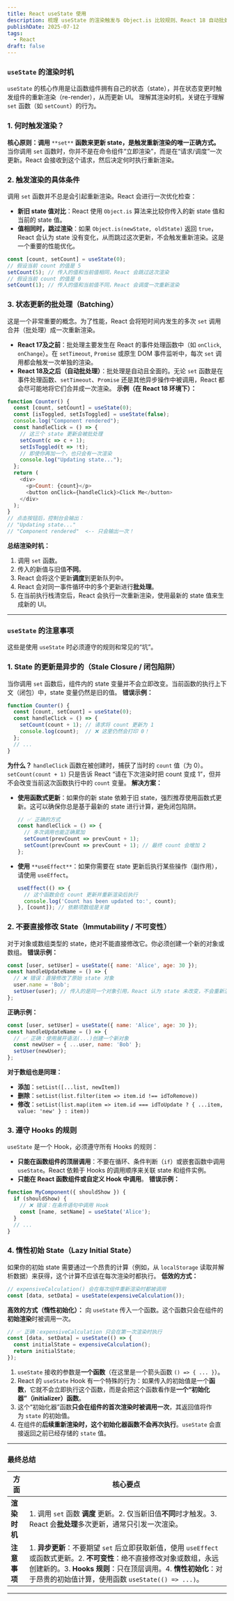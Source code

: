 ```yaml
---
title: React useState 使用
description: 梳理 useState 的渲染触发与 Object.is 比较规则、React 18 自动批处理、闭包陷阱与函数式更新、不可变性、Hooks 规则及惰性初始化。
publishDate: 2025-07-12
tags:
  - React
draft: false
---
```

### `useState` 的渲染时机
`useState` 的核心作用是让函数组件拥有自己的状态（state），并在状态变更时触发组件的重新渲染（re-render），从而更新 UI。
理解其渲染时机，关键在于理解 `set` 函数（如 `setCount`）的行为。
### 1. 何时触发渲染？
**核心原则：调用** `**set**` **函数来更新 state，是触发重新渲染的唯一正确方式。**
当你调用 `set` 函数时，你并不是在命令组件“立即渲染”，而是在“请求/调度”一次更新。React 会接收到这个请求，然后决定何时执行重新渲染。
### 2. 触发渲染的具体条件
调用 `set` 函数并不总是会引起重新渲染。React 会进行一次优化检查：
- **新旧 state 值对比**：React 使用 `Object.is` 算法来比较你传入的新 state 值和当前的 state 值。
- **值相同时，跳过渲染**：如果 `Object.is(newState, oldState)` 返回 `true`，React 会认为 state 没有变化，从而跳过这次更新，不会触发重新渲染。这是一个重要的性能优化。
```JavaScript
const [count, setCount] = useState(0);
// 假设当前 count 的值是 5
setCount(5); // 传入的值和当前值相同，React 会跳过这次渲染
// 假设当前 count 的值是 0
setCount(1); // 传入的值和当前值不同，React 会调度一次重新渲染
```
### 3. 状态更新的批处理（Batching）
这是一个非常重要的概念。为了性能，React 会将短时间内发生的多次 `set` 调用合并（批处理）成一次重新渲染。
- **React 17及之前**：批处理主要发生在 React 的事件处理函数中（如 `onClick`, `onChange`）。在 `setTimeout`, `Promise` 或原生 DOM 事件监听中，每次 `set` 调用都会触发一次单独的渲染。
- **React 18及之后（自动批处理）**：批处理是自动且全面的。无论 `set` 函数是在事件处理函数、`setTimeout`、`Promise` 还是其他异步操作中被调用，React 都会尽可能地将它们合并成一次渲染。
**示例（在 React 18 环境下）：**
```JavaScript
function Counter() {
  const [count, setCount] = useState(0);
  const [isToggled, setIsToggled] = useState(false);
  console.log("Component rendered");
  const handleClick = () => {
    // 这三个 state 更新会被批处理
    setCount(c => c + 1);
    setIsToggled(t => !t);
    // 即使你再加一个，也只会有一次渲染
    console.log("Updating state...");
  };
  return (
    <div>
      <p>Count: {count}</p>
      <button onClick={handleClick}>Click Me</button>
    </div>
  );
}
// 点击按钮后，控制台会输出：
// "Updating state..."
// "Component rendered"  <-- 只会输出一次！
```
**总结渲染时机：**
1. 调用 `set` 函数。
2. 传入的新值与旧值**不同**。
3. React 会将这个更新**调度**到更新队列中。
4. React 会对同一事件循环中的多个更新进行**批处理**。
5. 在当前执行栈清空后，React 会执行一次重新渲染，使用最新的 state 值来生成新的 UI。
---
### `useState` 的注意事项
这些是使用 `useState` 时必须遵守的规则和常见的“坑”。
### 1. State 的更新是异步的（Stale Closure / 闭包陷阱）
当你调用 `set` 函数后，组件内的 state 变量并不会立即改变。当前函数的执行上下文（闭包）中，state 变量仍然是旧的值。
**错误示例：**
```JavaScript
function Counter() {
  const [count, setCount] = useState(0);
  const handleClick = () => {
    setCount(count + 1); // 请求将 count 更新为 1
    console.log(count);  // ❌ 这里仍然会打印 0！
  };
  // ...
}
```
**为什么？** `handleClick` 函数在被创建时，捕获了当时的 `count` 值（为 0）。`setCount(count + 1)` 只是告诉 React “请在下次渲染时把 count 变成 1”，但并不会改变当前这次函数执行中的 `count` 变量。
**解决方案：**
- **使用函数式更新**：如果你的新 state 依赖于旧 state，强烈推荐使用函数式更新。这可以确保你总是基于最新的 state 进行计算，避免闭包陷阱。
    
    ```JavaScript
    // ✅ 正确的方式
    const handleClick = () => {
      // 多次调用也能正确累加
      setCount(prevCount => prevCount + 1);
      setCount(prevCount => prevCount + 1); // 最终 count 会增加 2
    };
    ```
    
- **使用** `**useEffect**`：如果你需要在 state 更新后执行某些操作（副作用），请使用 `useEffect`。
    
    ```JavaScript
    useEffect(() => {
      // 这个函数会在 count 更新并重新渲染后执行
      console.log('Count has been updated to:', count);
    }, [count]); // 依赖项数组是关键
    ```
    
### 2. 不要直接修改 State（Immutability / 不可变性）
对于对象或数组类型的 state，绝对不能直接修改它。你必须创建一个新的对象或数组。
**错误示例：**
```JavaScript
const [user, setUser] = useState({ name: 'Alice', age: 30 });
const handleUpdateName = () => {
  // ❌ 错误：直接修改了原始 state 对象
  user.name = 'Bob';
  setUser(user); // 传入的是同一个对象引用，React 认为 state 未改变，不会重新渲染！
};
```
**正确示例：**
```JavaScript
const [user, setUser] = useState({ name: 'Alice', age: 30 });
const handleUpdateName = () => {
  // ✅ 正确：使用展开语法(...)创建一个新对象
  const newUser = { ...user, name: 'Bob' };
  setUser(newUser);
};
```
**对于数组也是同理：**
- **添加**：`setList([...list, newItem])`
- **删除**：`setList(list.filter(item => item.id !== idToRemove))`
- **修改**：`setList(list.map(item => item.id === idToUpdate ? { ...item, value: 'new' } : item))`
### 3. 遵守 Hooks 的规则
`useState` 是一个 Hook，必须遵守所有 Hooks 的规则：
- **只能在函数组件的顶层调用**：不要在循环、条件判断（`if`）或嵌套函数中调用 `useState`。React 依赖于 Hooks 的调用顺序来关联 state 和组件实例。
- **只能在 React 函数组件或自定义 Hook 中调用**。
**错误示例：**
```JavaScript
function MyComponent({ shouldShow }) {
  if (shouldShow) {
    // ❌ 错误：在条件语句中调用 Hook
    const [name, setName] = useState('Alice');
  }
  // ...
}
```
### 4. 惰性初始 State（Lazy Initial State）
如果你的初始 state 需要通过一个昂贵的计算（例如，从 `localStorage` 读取并解析数据）来获得，这个计算不应该在每次渲染时都执行。
**低效的方式：**
```JavaScript
// expensiveCalculation() 会在每次组件重新渲染时都被调用
const [data, setData] = useState(expensiveCalculation());
```
**高效的方式（惰性初始化）：**
向 `useState` 传入一个函数。这个函数只会在组件的**初始渲染**时被调用一次。
```JavaScript
// ✅ 正确：expensiveCalculation 只会在第一次渲染时执行
const [data, setData] = useState(() => {
  const initialState = expensiveCalculation();
  return initialState;
});
```
1. `useState` 接收的参数是**一个函数**（在这里是一个箭头函数 `() => { ... }`）。
2. React 的 `useState` Hook 有一个特殊的行为：如果传入的初始值是一个**函数**，它就不会立即执行这个函数，而是会把这个函数看作是**一个“初始化器”（initializer）函数**。
3. 这个“初始化器”函数**只会在组件的首次渲染时被调用一次**，其返回值将作为 `state` 的初始值。
4. 在组件的**后续重新渲染时，这个初始化器函数不会再次执行**。`useState` 会直接返回之前已经存储的 `state` 值。
---
### 最终总结
|方面|核心要点|
|---|---|
|**渲染时机**|1. 调用 `set` 函数 **调度** 更新。2. 仅当新旧值**不同**时才触发。3. React 会**批处理**多次更新，通常只引发一次渲染。|
|**注意事项**|1. **异步更新**：不要期望 `set` 后立即获取新值，使用 `useEffect` 或函数式更新。2. **不可变性**：绝不直接修改对象或数组，永远创建新的。3. **Hooks 规则**：只在顶层调用。4. **惰性初始化**：对于昂贵的初始值计算，使用函数 `useState(() => ...)`。|
---
